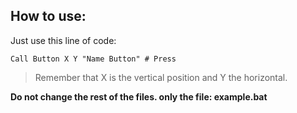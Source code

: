 
## How to use:
Just use this line of code:

    Call Button X Y "Name Button" # Press

> Remember that X is the vertical position and Y the horizontal.


**Do not change the rest of the files. only the file: example.bat**
